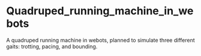 # Quadruped_running_machine_in_webots
A quadruped running machine in webots, planned to simulate three different gaits: trotting, pacing, and bounding.
